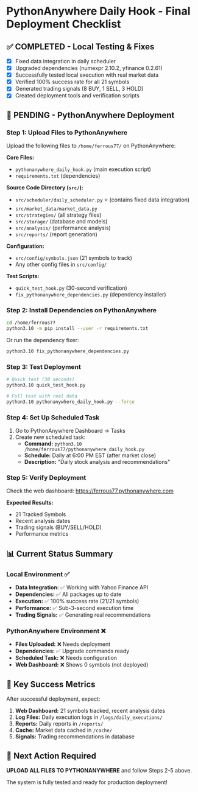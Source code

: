 # PythonAnywhere Daily Hook - Final Deployment Checklist

## ✅ COMPLETED - Local Testing & Fixes
- [x] Fixed data integration in daily scheduler
- [x] Upgraded dependencies (numexpr 2.10.2, yfinance 0.2.61) 
- [x] Successfully tested local execution with real market data
- [x] Verified 100% success rate for all 21 symbols
- [x] Generated trading signals (8 BUY, 1 SELL, 3 HOLD)
- [x] Created deployment tools and verification scripts

## 🔧 PENDING - PythonAnywhere Deployment

### Step 1: Upload Files to PythonAnywhere
Upload the following files to `/home/ferrous77/` on PythonAnywhere:

**Core Files:**
- `pythonanywhere_daily_hook.py` (main execution script)
- `requirements.txt` (dependencies)

**Source Code Directory (`src/`):**
- `src/scheduler/daily_scheduler.py` ⭐ (contains fixed data integration)
- `src/market_data/market_data.py`
- `src/strategies/` (all strategy files)
- `src/storage/` (database and models)
- `src/analysis/` (performance analysis)
- `src/reports/` (report generation)

**Configuration:**
- `src/config/symbols.json` (21 symbols to track)
- Any other config files in `src/config/`

**Test Scripts:**
- `quick_test_hook.py` (30-second verification)
- `fix_pythonanywhere_dependencies.py` (dependency installer)

### Step 2: Install Dependencies on PythonAnywhere
```bash
cd /home/ferrous77
python3.10 -m pip install --user -r requirements.txt
```

Or run the dependency fixer:
```bash
python3.10 fix_pythonanywhere_dependencies.py
```

### Step 3: Test Deployment
```bash
# Quick test (30 seconds)
python3.10 quick_test_hook.py

# Full test with real data
python3.10 pythonanywhere_daily_hook.py --force
```

### Step 4: Set Up Scheduled Task
1. Go to PythonAnywhere Dashboard → Tasks
2. Create new scheduled task:
   - **Command:** `python3.10 /home/ferrous77/pythonanywhere_daily_hook.py`
   - **Schedule:** Daily at 6:00 PM EST (after market close)
   - **Description:** "Daily stock analysis and recommendations"

### Step 5: Verify Deployment
Check the web dashboard: https://ferrous77.pythonanywhere.com

**Expected Results:**
- 21 Tracked Symbols
- Recent analysis dates
- Trading signals (BUY/SELL/HOLD)
- Performance metrics

## 📊 Current Status Summary

### Local Environment ✅
- **Data Integration:** ✅ Working with Yahoo Finance API
- **Dependencies:** ✅ All packages up to date
- **Execution:** ✅ 100% success rate (21/21 symbols)
- **Performance:** ✅ Sub-3-second execution time
- **Trading Signals:** ✅ Generating real recommendations

### PythonAnywhere Environment ❌
- **Files Uploaded:** ❌ Needs deployment
- **Dependencies:** ✅ Upgrade commands ready
- **Scheduled Task:** ❌ Needs configuration
- **Web Dashboard:** ❌ Shows 0 symbols (not deployed)

## 🎯 Key Success Metrics

After successful deployment, expect:
1. **Web Dashboard:** 21 symbols tracked, recent analysis dates
2. **Log Files:** Daily execution logs in `/logs/daily_executions/`
3. **Reports:** Daily reports in `/reports/`
4. **Cache:** Market data cached in `/cache/`
5. **Signals:** Trading recommendations in database

## 🚀 Next Action Required

**UPLOAD ALL FILES TO PYTHONANYWHERE** and follow Steps 2-5 above.

The system is fully tested and ready for production deployment!
